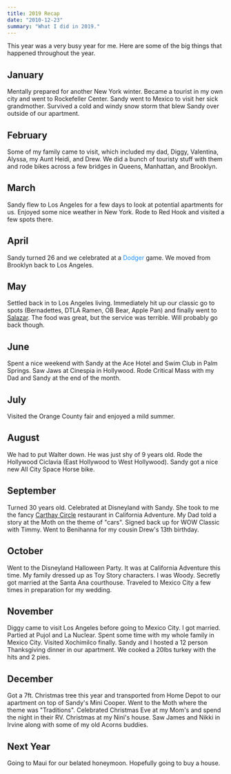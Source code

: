 ```yaml
---
title: 2019 Recap
date: "2010-12-23"
summary: "What I did in 2019."
---
```


This year was a very busy year for me. Here are some of the big things that happened throughout the year.

## January

Mentally prepared for another New York winter. Became a tourist in my own city and went to Rockefeller Center. Sandy went to Mexico to visit her sick grandmother. Survived a cold and windy snow storm that blew Sandy over outside of our apartment.

## February

Some of my family came to visit, which included my dad, Diggy, Valentina, Alyssa, my Aunt Heidi, and Drew. We did a bunch of touristy stuff with them and rode bikes across a few bridges in Queens, Manhattan, and Brooklyn.

## March

Sandy flew to Los Angeles for a few days to look at potential apartments for us. Enjoyed some nice weather in New York. Rode to Red Hook and visited a few spots there.

## April

Sandy turned 26 and we celebrated at a <span style="color: dodgerblue;">Dodger</span> game. We moved from Brooklyn back to Los Angeles.

## May

Settled back in to Los Angeles living. Immediately hit up our classic go to spots (Bernadettes, DTLA Ramen, OB Bear, Apple Pan) and finally went to [Salazar](https://salazarla.com). The food was great, but the service was terrible. Will probably go back though.

## June

Spent a nice weekend with Sandy at the Ace Hotel and Swim Club in Palm Springs. Saw Jaws at Cinespia in Hollywood. Rode Critical Mass with my Dad and Sandy at the end of the month.

## July

Visited the Orange County fair and enjoyed a mild summer.

## August

We had to put Walter down. He was just shy of 9 years old. Rode the Hollywood Ciclavia (East Hollywood to West Hollywood). Sandy got a nice new All City Space Horse bike.

## September

Turned 30 years old. Celebrated at Disneyland with Sandy. She took to me the fancy [Carthay Circle](https://disneyland.disney.go.com/dining/disney-california-adventure/carthay-circle-restaurant/) restaurant in California Adventure. My Dad told a story at the Moth on the theme of "cars". Signed back up for WOW Classic with Timmy. Went to Benihanna for my cousin Drew's 13th birthday.

## October

Went to the Disneyland Halloween Party. It was at California Adventure this time. My family dressed up as Toy Story characters. I was Woody. Secretly got married at the Santa Ana courthouse. Traveled to Mexico City a few times in preparation for my wedding.

## November

Diggy came to visit Los Angeles before going to Mexico City. I got married. Partied at Pujol and La Nuclear. Spent some time with my whole family in Mexico City. Visited Xochimilco finally. Sandy and I hosted a 12 person Thanksgiving dinner in our apartment. We cooked a 20lbs turkey with the hits and 2 pies.

## December

Got a 7ft. Christmas tree this year and transported from Home Depot to our apartment on top of Sandy's Mini Cooper. Went to the Moth where the theme was "Traditions". Celebrated Christmas Eve at my Mom's and spend the night in their RV. Christmas at my Nini's house. Saw James and Nikki in Irvine along with some of my old Acorns buddies.

## Next Year

Going to Maui for our belated honeymoon. Hopefully going to buy a house.
